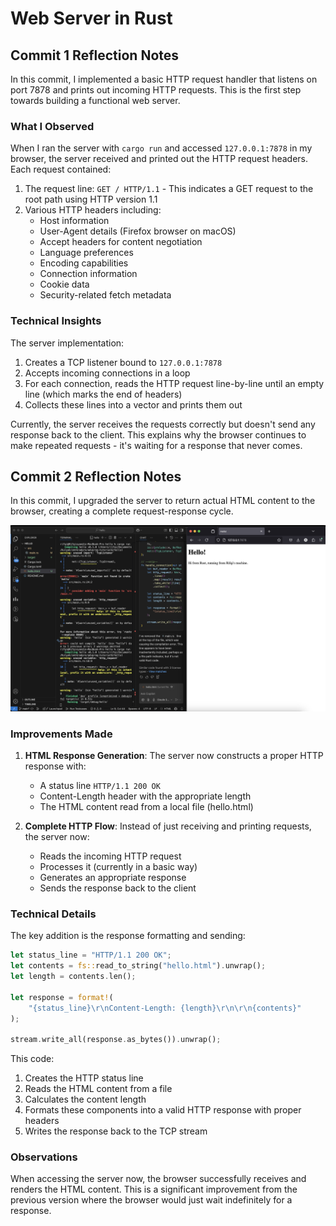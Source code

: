 # Web Server in Rust

## Commit 1 Reflection Notes

In this commit, I implemented a basic HTTP request handler that listens on port 7878 and prints out incoming HTTP requests. This is the first step towards building a functional web server.

### What I Observed

When I ran the server with `cargo run` and accessed `127.0.0.1:7878` in my browser, the server received and printed out the HTTP request headers. Each request contained:

1. The request line: `GET / HTTP/1.1` - This indicates a GET request to the root path using HTTP version 1.1
2. Various HTTP headers including:
   - Host information
   - User-Agent details (Firefox browser on macOS)
   - Accept headers for content negotiation
   - Language preferences
   - Encoding capabilities
   - Connection information
   - Cookie data
   - Security-related fetch metadata

### Technical Insights

The server implementation:
1. Creates a TCP listener bound to `127.0.0.1:7878`
2. Accepts incoming connections in a loop
3. For each connection, reads the HTTP request line-by-line until an empty line (which marks the end of headers)
4. Collects these lines into a vector and prints them out

Currently, the server receives the requests correctly but doesn't send any response back to the client. This explains why the browser continues to make repeated requests - it's waiting for a response that never comes.

## Commit 2 Reflection Notes

In this commit, I upgraded the server to return actual HTML content to the browser, creating a complete request-response cycle.

![Commit 2 screen capture](/assets/images/commit2.png)

### Improvements Made

1. **HTML Response Generation**: The server now constructs a proper HTTP response with:
   - A status line `HTTP/1.1 200 OK`
   - Content-Length header with the appropriate length
   - The HTML content read from a local file (hello.html)

2. **Complete HTTP Flow**: Instead of just receiving and printing requests, the server now:
   - Reads the incoming HTTP request
   - Processes it (currently in a basic way)
   - Generates an appropriate response
   - Sends the response back to the client

### Technical Details

The key addition is the response formatting and sending:
```rust
let status_line = "HTTP/1.1 200 OK";
let contents = fs::read_to_string("hello.html").unwrap();
let length = contents.len();

let response = format!(
    "{status_line}\r\nContent-Length: {length}\r\n\r\n{contents}"
);

stream.write_all(response.as_bytes()).unwrap();
```

This code:
1. Creates the HTTP status line
2. Reads the HTML content from a file
3. Calculates the content length
4. Formats these components into a valid HTTP response with proper headers
5. Writes the response back to the TCP stream

### Observations

When accessing the server now, the browser successfully receives and renders the HTML content. This is a significant improvement from the previous version where the browser would just wait indefinitely for a response.